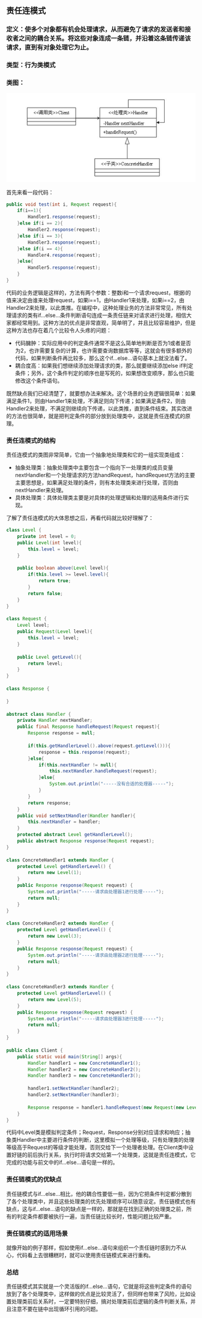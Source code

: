 ## 责任连模式
### 定义：使多个对象都有机会处理请求，从而避免了请求的发送者和接收者之间的耦合关系。将这些对象连成一条链，并沿着这条链传递该请求，直到有对象处理它为止。

### 类型：行为类模式

### 类图：

![责任连模式](images/chain-responsibility-pattern-1.jpg "责任连模式")


首先来看一段代码：
```java
public void test(int i, Request request){
    if(i==1){
        Handler1.response(request);
    }else if(i == 2){
        Handler2.response(request);
    }else if(i == 3){
        Handler3.response(request);
    }else if(i == 4){
        Handler4.response(request);
    }else{
        Handler5.response(request);
    }
}
```

代码的业务逻辑是这样的，方法有两个参数：整数i和一个请求request，根据i的值来决定由谁来处理request，如果i==1，由Handler1来处理，如果i==2，由Handler2来处理，以此类推。在编程中，这种处理业务的方法非常常见，所有处理请求的类有if…else…条件判断语句连成一条责任链来对请求进行处理，相信大家都经常用到。这种方法的优点是非常直观，简单明了，并且比较容易维护，但是这种方法也存在着几个比较令人头疼的问题：

* 代码臃肿：实际应用中的判定条件通常不是这么简单地判断是否为1或者是否为2，也许需要复杂的计算，也许需要查询数据库等等，这就会有很多额外的代码，如果判断条件再比较多，那么这个if…else…语句基本上就没法看了。
* 耦合度高：如果我们想继续添加处理请求的类，那么就要继续添加else if判定条件；另外，这个条件判定的顺序也是写死的，如果想改变顺序，那么也只能修改这个条件语句。

既然缺点我们已经清楚了，就要想办法来解决。这个场景的业务逻辑很简单：如果满足条件1，则由Handler1来处理，不满足则向下传递；如果满足条件2，则由Handler2来处理，不满足则继续向下传递，以此类推，直到条件结束。其实改进的方法也很简单，就是把判定条件的部分放到处理类中，这就是责任连模式的原理。

### 责任连模式的结构

责任连模式的类图非常简单，它由一个抽象地处理类和它的一组实现类组成：

* 抽象处理类：抽象处理类中主要包含一个指向下一处理类的成员变量nextHandler和一个处理请求的方法handRequest，handRequest方法的主要主要思想是，如果满足处理的条件，则有本处理类来进行处理，否则由nextHandler来处理。
* 具体处理类：具体处理类主要是对具体的处理逻辑和处理的适用条件进行实现。

了解了责任连模式的大体思想之后，再看代码就比较好理解了：
```java
class Level {
    private int level = 0;
    public Level(int level){
        this.level = level;
    }

    public boolean above(Level level){
        if(this.level >= level.level){
            return true;
        }
        return false;
    }
}

class Request {
    Level level;
    public Request(Level level){
        this.level = level;
    }

    public Level getLevel(){
        return level;
    }
}

class Response {

}

abstract class Handler {
    private Handler nextHandler;
    public final Response handleRequest(Request request){
        Response response = null;

        if(this.getHandlerLevel().above(request.getLevel())){
            response = this.response(request);
        }else{
            if(this.nextHandler != null){
                this.nextHandler.handleRequest(request);
            }else{
                System.out.println("-----没有合适的处理器-----");
            }
        }
        return response;
    }
    public void setNextHandler(Handler handler){
        this.nextHandler = handler;
    }
    protected abstract Level getHandlerLevel();
    public abstract Response response(Request request);
}

class ConcreteHandler1 extends Handler {
    protected Level getHandlerLevel() {
        return new Level(1);
    }
    public Response response(Request request) {
        System.out.println("-----请求由处理器1进行处理-----");
        return null;
    }
}

class ConcreteHandler2 extends Handler {
    protected Level getHandlerLevel() {
        return new Level(3);
    }
    public Response response(Request request) {
        System.out.println("-----请求由处理器2进行处理-----");
        return null;
    }
}

class ConcreteHandler3 extends Handler {
    protected Level getHandlerLevel() {
        return new Level(5);
    }
    public Response response(Request request) {
        System.out.println("-----请求由处理器3进行处理-----");
        return null;
    }
}

public class Client {
    public static void main(String[] args){
        Handler handler1 = new ConcreteHandler1();
        Handler handler2 = new ConcreteHandler2();
        Handler handler3 = new ConcreteHandler3();

        handler1.setNextHandler(handler2);
        handler2.setNextHandler(handler3);

        Response response = handler1.handleRequest(new Request(new Level(4)));
    }
}
```

代码中Level类是模拟判定条件；Request，Response分别对应请求和响应；抽象类Handler中主要进行条件的判断，这里模拟一个处理等级，只有处理类的处理等级高于Request的等级才能处理，否则交给下一个处理者处理。在Client类中设置好链的前后执行关系，执行时将请求交给第一个处理类，这就是责任连模式，它完成的功能与前文中的if…else…语句是一样的。

### 责任链模式的优缺点

责任链模式与if…else…相比，他的耦合性要低一些，因为它把条件判定都分散到了各个处理类中，并且这些处理类的优先处理顺序可以随意设定。责任链模式也有缺点，这与if…else…语句的缺点是一样的，那就是在找到正确的处理类之前，所有的判定条件都要被执行一遍，当责任链比较长时，性能问题比较严重。

### 责任链模式的适用场景

就像开始的例子那样，假如使用if…else…语句来组织一个责任链时感到力不从心，代码看上去很糟糕时，就可以使用责任链模式来进行重构。

### 总结

责任链模式其实就是一个灵活版的if…else…语句，它就是将这些判定条件的语句放到了各个处理类中，这样做的优点是比较灵活了，但同样也带来了风险，比如设置处理类前后关系时，一定要特别仔细，搞对处理类前后逻辑的条件判断关系，并且注意不要在链中出现循环引用的问题。